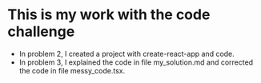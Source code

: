 # This is my work with the code challenge
- In problem 2, I created a project with create-react-app and code.
- In problem 3, I explained the code in file my_solution.md and corrected the code in file messy_code.tsx.
